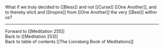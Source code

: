 What if we truly decided to [[Bless]] and not [[Curse]] [[One Another]], and to thereby elicit and [[Inspire]] from [[One Another]] the very [[Best]] within us? 

___

Forward to [[Meditation 255]]  
Back to [[Meditation 253]]  
Back to table of contents [[The Lionsberg Book of Meditations]]  